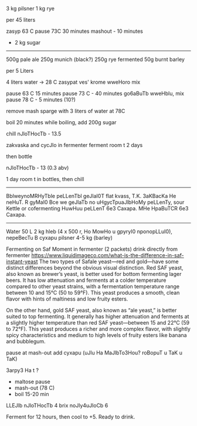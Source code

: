 3 kg pilsner
1 kg rye

per 45 liters

zasyp 63 C
pause 73C 30 minutes
mashout - 10 minutes

+ 2 kg sugar

-------------------------------

500g pale ale
250g munich (black?)
250g rye fermented
50g burnt barley

per 5 Liters

4 liters water -> 28 C
zasypat ves' krome wweHoro
mix

pause 63 C 15 minutes
pause 73 C - 40 minutes
go6aBuTb wweHblu, mix
pause 78 C - 5 minutes (10?)

remove mash
sparge with 3 liters of water at 78C

boil 20 minutes
while boiling, add 200g sugar

chill
nJloTHocTb - 13.5

zakvaska and cycJlo in fermenter
ferment room t 2 days

then bottle

nJloTHocTb - 13 (0.3 abv)

1 day room t in bottles, then chill

-------------------------------

BblweynoMRHyTble peLLenTbl geJlaI0T flat kvass, T.K. 3aKBacKa He neHuT.
R gyMaI0 Bce we geJlaTb no uHgycTpuaJlbHoMy peLLenTy, sour Kettle or cofermenting
HuwHuu peLLenT 6e3 Caxapa. MHe HpaBuTCR 6e3 Caxapa.

-------------------------------

Water 50 L
2 kg hleb (4 x 500 r, Ho MowHo u gpyryI0 nponopLLuI0), nepeBecTu B cyxapu
pilsner 4-5 kg (barley)

Fermenting on Saf Moment in fermenter (2 packets)
drink directly from fermenter
https://www.liquidimageco.com/what-is-the-difference-in-saf-instant-yeast
The two types of Safale yeast—red and gold—have some distinct differences beyond 
the obvious visual distinction. Red SAF yeast, also known as brewer’s yeast, 
is better used for bottom fermenting lager beers.
It has low attenuation and ferments at a colder temperature compared to other 
yeast strains, with a fermentation temperature range between 10 and 15°C (50 to 59°F).
This yeast produces a smooth, clean flavor with hints of maltiness 
and low fruity esters.

On the other hand, gold SAF yeast, also known as “ale yeast,” is better suited to 
top fermenting. It generally has higher attenuation and ferments at a slightly 
higher temperature than red SAF yeast—between 15 and 22°C (59 to 72°F).
This yeast produces a richer and more complex flavor, with slightly spicy 
characteristics and medium to high levels of fruity esters like banana and bubblegum.



pause
at mash-out add cyxapu (uJlu Ha MaJlbTo3Hou? roBopuT u TaK u TaK)

3arpy3 Ha t ?
- maltose pause
- mash-out (78 C)
- boil 15-20 min

LLEJlb nJloTHocTb 4 brix
noJly4uJloCb 6

Ferment for 12 hours, then cool to +5.
Ready to drink.




